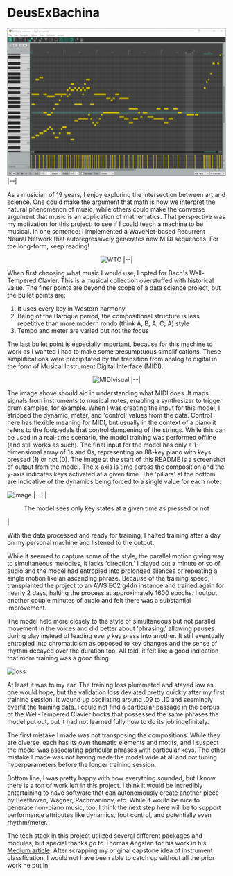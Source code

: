 # DeusExBachina
![MidiEditor.png](MidiEditor.png)
|--|

As a musician of 19 years, I enjoy exploring the intersection between art and science. One could make the argument that math is how we interpret the natural phenomenon of music, while others could make the converse argument that music is an application of mathematics. That perspective was my motivation for this project: to see if I could teach a machine to be musical. In one sentence: I implemented a WaveNet-based Recurrent Neural Network that autoregressively generates new MIDI sequences. For the long-form, keep reading!

<center>
  
![WTC](https://upload.wikimedia.org/wikipedia/en/1/11/Birchall-Wesley-Horn-Well-Tempered-Clavier.jpg)
|--|

</center>

When first choosing what music I would use, I opted for Bach's Well-Tempered Clavier. This is a musical collection overstuffed with historical value. The finer points are beyond the scope of a data science project, but the bullet points are: 

1) It uses every key in Western harmony.
2) Being of the Baroque period, the compositional structure is less repetitive than more modern rondo (think A, B, A, C, A) style
3) Tempo and meter are varied but not the focus

The last bullet point is especially important, because for this machine to work as I wanted I had to make some presumptuous simplifications. These simplifications were precipitated by the transition from analog to digital in the form of Musical Instrument Digital Interface (MIDI).

<center>

![MIDIvisual](http://www.freewarefiles.com/screenshot/midipiano21.jpg)
|--|

</center>

The image above should aid in understanding what MIDI does. It maps signals from instruments to musical notes, enabling a synthesizer to trigger drum samples, for example. When I was creating the input for this model, I stripped the dynamic, meter, and 'control' values from the data. Control here has flexible meaning for MIDI, but usually in the context of a piano it refers to the footpedals that control dampening of the strings. While this can be used in a real-time scenario, the model training was performed offline (and still works as such). The final input for the model has only a 1-dimensional array of 1s and 0s, representing an 88-key piano with keys pressed (1) or not (0). The image at the start of this README is a screenshot of output from the model. The x-axis is time across the composition and the y-axis indicates keys activated at a given time. The 'pillars' at the bottom are indicative of the dynamics being forced to a single value for each note.

![image](https://user-images.githubusercontent.com/43886791/116615114-78665a80-a900-11eb-853e-6b4e988a61c3.png)
|--|
|<p align="center"> The model sees only key states at a given time as pressed or not </p>|

With the data processed and ready for training, I halted training after a day on my personal machine and listened to the output.

While it seemed to capture some of the style, the parallel motion giving way to simultaneous melodies, it lacks 'direction.' I played out a minute or so of audio and the model had entropied into prolonged silences or repeating a single motion like an ascending phrase. Because of the training speed, I transplanted the project to an AWS EC2 g4dn instance and trained again for nearly 2 days, halting the process at approximately 1600 epochs. I output another couple minutes of audio and felt there was a substantial improvement.

The model held more closely to the style of simultaneous but not parallel movement in the voices and did better about 'phrasing,' allowing pauses during play instead of leading every key press into another. It still eventually entropied into chromaticism as opposed to key changes and the sense of rhythm decayed over the duration too. All told, it felt like a good indication that more training was a good thing.

![loss](losses.png)

At least it was to my ear. The training loss plummeted and stayed low as one would hope, but the validation loss deviated pretty quickly after my first training session. It wound up oscillating around .09 to .10 and seemingly overfit the training data. I could not find a particular passage in the corpus of the Well-Tempered Clavier books that possessed the same phrases the model put out, but it had not learned fully how to do its job indefinitely. 

The first mistake I made was not transposing the compositions. While they are diverse, each has its own thematic elements and motifs, and I suspect the model was associating particular phrases with particular keys. The other mistake I made was not having made the model wide at all and not tuning hyperparameters before the longer training session.

Bottom line, I was pretty happy with how everything sounded, but I know there is a ton of work left in this project. I think it would be incredibly entertaining to have software that can autonomously create another piece by Beethoven, Wagner, Rachmaninov, etc. While it would be nice to generate non-piano music, too, I think the next step here will be to support performance attributes like dynamics, foot control, and potentially even rhythm/meter.

The tech stack in this project utilized several different packages and modules, but special thanks go to Thomas Angsten for his work in his [Medium article](https://towardsdatascience.com/generating-piano-music-with-dilated-convolutional-neural-networks-d81d02e1dda6). After scrapping my original capstone idea of instrument classfication, I would not have been able to catch up without all the prior work he put in.

